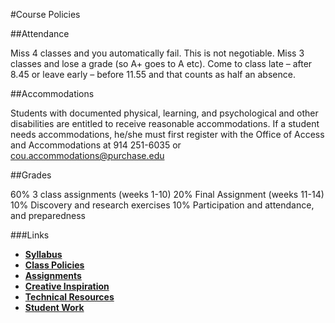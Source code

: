 #Course Policies

##Attendance

Miss 4 classes and you automatically fail. This is not negotiable. Miss 3 classes and lose a grade (so A+ goes to A etc). Come to class late – after 8.45 or leave early – before 11.55 and that counts as half an absence.

##Accommodations

Students with documented physical, learning, and psychological and other disabilities are entitled to receive reasonable accommodations. If a student needs accommodations, he/she must first register with the Office of Access and Accommodations at 914 251-6035 or cou.accommodations@purchase.edu

##Grades

60% 3 class assignments (weeks 1-10)
20% Final Assignment (weeks 11-14)
10% Discovery and research exercises
10% Participation and attendance, and preparedness



###Links
* **[Syllabus](https://github.com/tegacodes/Drawing-Seeing-Moving-with-Code/blob/gh-pages/README.md)**
* **[Class Policies](https://github.com/tegacodes/Drawing-Seeing-Moving-with-Code/blob/gh-pages/docs/policies.md)**  
* **[Assignments](https://github.com/tegacodes/Drawing-Seeing-Moving-with-Code/blob/gh-pages/docs/deliverables.md)**  
* **[Creative Inspiration](https://github.com/tegacodes/Drawing-Seeing-Moving-with-Code/blob/gh-pages/docs/research.md)**  
* **[Technical Resources](https://github.com/tegacodes/Drawing-Seeing-Moving-with-Code/blob/gh-pages/docs/resources.md)**
* **[Student Work](http://tegacodes.github.io/Drawing-Seeing-Moving-with-Code/)**
